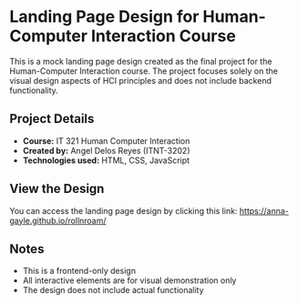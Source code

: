 # Landing Page Design for Human-Computer Interaction Course

This is a mock landing page design created as the final project for the Human-Computer Interaction course. The project focuses solely on the visual design aspects of HCI principles and does not include backend functionality.

## Project Details
- **Course:** IT 321 Human Computer Interaction
- **Created by:** Angel Delos Reyes (ITNT-3202)
- **Technologies used:** HTML, CSS, JavaScript

## View the Design
You can access the landing page design by clicking this link: https://anna-gayle.github.io/rollnroam/

## Notes
- This is a frontend-only design
- All interactive elements are for visual demonstration only
- The design does not include actual functionality
